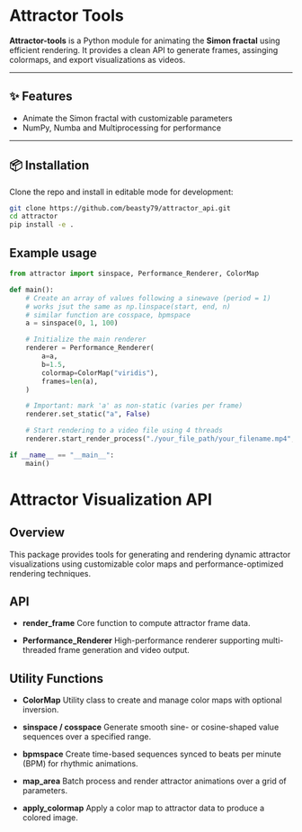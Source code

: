 # Attractor Tools

**Attractor-tools** is a Python module for animating the **Simon fractal** using efficient rendering. It provides a clean API to generate frames, assinging colormaps, and export visualizations as videos.

---

## ✨ Features
- Animate the Simon fractal with customizable parameters
- NumPy, Numba and Multiprocessing for performance

---

## 📦 Installation
Clone the repo and install in editable mode for development:

```bash
git clone https://github.com/beasty79/attractor_api.git
cd attractor
pip install -e .
```

## Example usage
```python
from attractor import sinspace, Performance_Renderer, ColorMap

def main():
    # Create an array of values following a sinewave (period = 1)
    # works jsut the same as np.linspace(start, end, n)
    # similar function are cosspace, bpmspace
    a = sinspace(0, 1, 100)

    # Initialize the main renderer
    renderer = Performance_Renderer(
        a=a,
        b=1.5,
        colormap=ColorMap("viridis"),
        frames=len(a),
    )

    # Important: mark 'a' as non-static (varies per frame)
    renderer.set_static("a", False)

    # Start rendering to a video file using 4 threads
    renderer.start_render_process("./your_file_path/your_filename.mp4", threads=4, chunksize=4)

if __name__ == "__main__":
    main()
```

# Attractor Visualization API

## Overview

This package provides tools for generating and rendering dynamic attractor visualizations using customizable color maps and performance-optimized rendering techniques.


## API
- **render_frame**
  Core function to compute attractor frame data.

- **Performance_Renderer**
  High-performance renderer supporting multi-threaded frame generation and video output.

## Utility Functions

- **ColorMap**
  Utility class to create and manage color maps with optional inversion.

- **sinspace / cosspace**
  Generate smooth sine- or cosine-shaped value sequences over a specified range.

- **bpmspace**
  Create time-based sequences synced to beats per minute (BPM) for rhythmic animations.

- **map_area**
  Batch process and render attractor animations over a grid of parameters.

- **apply_colormap**
  Apply a color map to attractor data to produce a colored image.